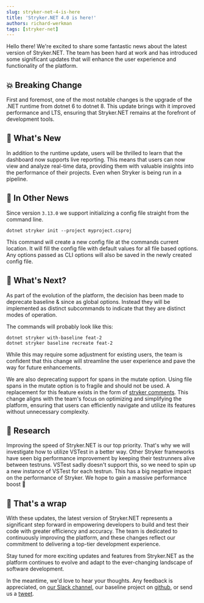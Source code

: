 ```yaml
---
slug: stryker-net-4-is-here
title: 'Stryker.NET 4.0 is here!'
authors: richard-werkman
tags: [stryker-net]
---
```


Hello there! We're excited to share some fantastic news about the latest version of Stryker.NET. The team has been hard at work and has introduced some significant updates that will enhance the user experience and functionality of the platform.

<!-- truncate -->

## 💥 Breaking Change

First and foremost, one of the most notable changes is the upgrade of the .NET runtime from dotnet 6 to dotnet 8. This update brings with it improved performance and LTS, ensuring that Stryker.NET remains at the forefront of development tools.

## 🚀 What's New

In addition to the runtime update, users will be thrilled to learn that the dashboard now supports live reporting. This means that users can now view and analyze real-time data, providing them with valuable insights into the performance of their projects. Even when Stryker is being run in a pipeline.

## 📰 In Other News

Since version `3.13.0` we support initializing a config file straight from the command line.

```
dotnet stryker init --project myproject.csproj
```

This command will create a new config file at the commands current location. It will fill the config file with default values for all file based options. Any options passed as CLI options will also be saved in the newly created config file. 

## 🔮 What's Next?

As part of the evolution of the platform, the decision has been made to deprecate baseline & since as global options. Instead they will be implemented as distinct subcommands to indicate that they are distinct modes of operation. 

The commands will probably look like this:

```
dotnet stryker with-baseline feat-2
dotnet stryker baseline recreate feat-2
```

While this may require some adjustment for existing users, the team is confident that this change will streamline the user experience and pave the way for future enhancements. 

We are also deprecating support for spans in the mutate option. Using file spans in the mutate option is to fragile and should not be used. A replacement for this feature exists in the form of [stryker comments](https://stryker-mutator.io/docs/stryker-net/ignore-mutations/#stryker-comments). This change aligns with the team's focus on optimizing and simplifying the platform, ensuring that users can efficiently navigate and utilize its features without unnecessary complexity.

## 🔬 Research

Improving the speed of Stryker.NET is our top priority. That's why we will investigate how to utilize VSTest in a better way. Other Stryker frameworks have seen big performance improvement by keeping their testrunners alive between testruns. VSTest sadly doesn't support this, so we need to spin up a new instance of VSTest for each testrun. This has a big negative impact on the performance of Stryker. We hope to gain a massive performance boost 🚀

## 🌯 That's a wrap

With these updates, the latest version of Stryker.NET represents a significant step forward in empowering developers to build and test their code with greater efficiency and accuracy. The team is dedicated to continuously improving the platform, and these changes reflect our commitment to delivering a top-tier development experience.

Stay tuned for more exciting updates and features from Stryker.NET as the platform continues to evolve and adapt to the ever-changing landscape of software development.

In the meantime, we'd love to hear your thoughts. Any feedback is appreciated, on [our Slack channel](https://join.slack.com/t/stryker-mutator/shared_invite/enQtOTUyMTYyNTg1NDQ0LTU4ODNmZDlmN2I3MmEyMTVhYjZlYmJkOThlNTY3NTM1M2QxYmM5YTM3ODQxYmJjY2YyYzllM2RkMmM1NjNjZjM), our baseline project on [github](https://github.com/orgs/stryker-mutator/projects/7), or send us a [tweet](https://twitter.com/stryker_mutator/).